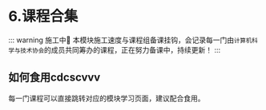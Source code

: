 # 6.课程合集

::: warning 施工中🚧
本模块施工速度与课程组备课挂钩，会记录每一门由`计算机科学与技术协会`的成员共同筹办的课程，正在努力备课中，持续更新！
:::

## 如何食用cdcscvvv

每一门课程可以直接跳转对应的模块学习页面，建议配合食用。
